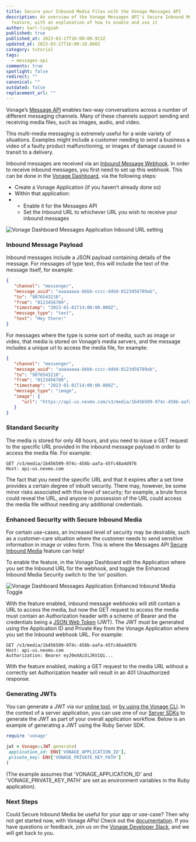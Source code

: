 ```yaml
---
title: Secure your Inbound Media Files with the Vonage Messages API
description: An overview of the Vonage Messages API's Secure Inbound Media
  feature, with an explanation of how to enable and use it
author: karl-lingiah
published: true
published_at: 2023-03-27T16:00:09.913Z
updated_at: 2023-03-27T16:00:10.000Z
category: tutorial
tags:
  - messages-api
comments: true
spotlight: false
redirect: ""
canonical: ""
outdated: false
replacement_url: ""
---
```

Vonage’s [Message API](https://developer.vonage.com/en/messages/overview) enables two-way conversations across a number of different messaging channels. Many of these channels support sending and receiving media files, such as images, audio, and video.

This multi-media messaging is extremely useful for a wide variety of situations. Examples might include a customer needing to send a business a video of a faulty product malfunctioning, or images of damage caused in transit to a delivery.

Inbound messages are received via an [Inbound Message Webhook](https://developer.vonage.com/en/api/messages-olympus#inbound-message). In order to receive inbound messages, you first need to set up this webhook. This can be done in the [Vonage Dashboard](https://dashboard.nexmo.com/), via the following steps:

* Create a Vonage Application (if you haven’t already done so)
* Within that application:
* * Enable it for the Messages API
  * Set the Inbound URL to whichever URL you wish to receive your inbound messages

![Vonage Dashboard Messages Application Inbound URL setting](/content/blog/secure-your-inbound-media-files-with-the-vonage-messages-api/messages-api-inbound-url.png "Vonage Dashboard Messages Application Inbound URL setting")

### Inbound Message Payload

Inbound messages include a JSON payload containing details of the message. For messages of type text, this will include the text of the message itself, for example:

```json
{
   "channel": "messenger",
   "message_uuid": "aaaaaaaa-bbbb-cccc-dddd-0123456789ab",
   "to": "9876543210",
   "from": "0123456789",
   "timestamp": "2023-01-01T14:00:00.000Z",
   "message_type": "text",
   "text": "Hey there!"
}
```

For messages where the type is some sort of media, such as image or video, that media is stored on Vonage’s media servers, and the message includes a unique url to access the media file, for example: 

```json
{
   "channel": "messenger",
   "message_uuid": "aaaaaaaa-bbbb-cccc-dddd-0123456789ab",
   "to": "9876543210",
   "from": "0123456789",
   "timestamp": "2023-01-01T14:00:00.000Z",
   "message_type": "image",
   "image": {
      "url": "https://api-us.nexmo.com/v3/media/1b456509-974c-458b-aafa-45fc48a4d976"
   }
}
```

### Standard Security

The media is stored for only 48 hours, and you need to issue a GET request to the specific URL provided in the inbound message payload in order to access the media file. For example:

```
GET /v3/media/1b456509-974c-458b-aafa-45fc48a4d976
Host: api-us.nexmo.com
```

The fact that you need the specific URL and that it expires after a set time provides a certain degree of inbuilt security. There may, however, be some minor risks associated with this level of security; for example, a brute force could reveal the URL, and anyone in possession of the URL could access the media file without needing any additional credentials.

### Enhanced Security with Secure Inbound Media

For certain use-cases, an increased level of security may be desirable, such as a customer-care situation where the customer needs to send sensitive information in image or video form. This is where the Messages API [Secure Inbound Media](https://developer.vonage.com/en/messages/concepts/secure-inbound-media) feature can help!

To enable the feature, in the Vonage Dashboard edit the Application where you set the Inbound URL for the webhook, and toggle the Enhanced Inbound Media Security switch to the ‘on’ position.

![Vonage Dashboard Messages Application Enhanced Inbound Media Toggle](/content/blog/secure-your-inbound-media-files-with-the-vonage-messages-api/enhanced-inbound-media-toggle.png "Vonage Dashboard Messages Application Enhanced Inbound Media Toggle")

With the feature enabled, inbound message webhooks will still contain a URL to access the media, but now the GET request to access the media must contain an Authorization header with a scheme of Bearer and the credentials being a [JSON Web Token](https://developer.vonage.com/en/getting-started/concepts/authentication#json-web-tokens) (JWT). The JWT must be generated using the Application ID and Private Key from the Vonage Application where you set the Inbound webhook URL. For example:

```
GET /v3/media/1b456509-974c-458b-aafa-45fc48a4d976
Host: api-us.nexmo.com
Authorization: Bearer eyJ0eXAiOiJKV1Qi...
```

With the feature enabled, making a GET request to the media URL without a correctly set Authorization header will result in an 401 Unauthorized response.

### Generating JWTs

You can generate a JWT via our [online tool](https://developer.vonage.com/en/jwt), or [by using the Vonage CLI](https://developer.vonage.com/en/getting-started/concepts/authentication#using-the-vonage-cli-to-generate-jwts). In the context of a server application, you can use one of our [Server SDKs](https://developer.vonage.com/en/tools) to generate the JWT as part of your overall application workflow. Below is an example of generating a JWT using the Ruby Server SDK.

```ruby
require 'vonage'

jwt = Vonage::JWT.generate(
 application_id: ENV['VONAGE_APPLICATION_ID'],
 private_key: ENV['VONAGE_PRIVATE_KEY_PATH']
)
```

(The example assumes that 'VONAGE_APPLICATION_ID' and 'VONAGE_PRIVATE_KEY_PATH' are set as environment variables in the Ruby application).

### Next Steps

Could Secure Inbound Media be useful for your app or use-case? Then why not get started now, with Vonage APIs! Check out the [documentation](https://developer.vonage.com/en/documentation). If you have questions or feedback, join us on the [Vonage Developer Slack](https://developer.vonage.com/community/slack), and we will get back to you.